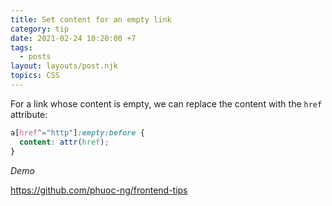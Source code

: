 ```yaml
---
title: Set content for an empty link
category: tip
date: 2021-02-24 10:20:00 +7
tags:
  - posts
layout: layouts/post.njk
topics: CSS
---
```


For a link whose content is empty, we can replace the content with the `href` attribute:

```css
a[href^="http"]:empty:before {
  content: attr(href);
}
```

_Demo_

<style>
.demo__link[href^="http"]:empty:before {
  content: attr(href);
}
</style>

<a class="demo__link" href="https://github.com/phuoc-ng/frontend-tips"></a>